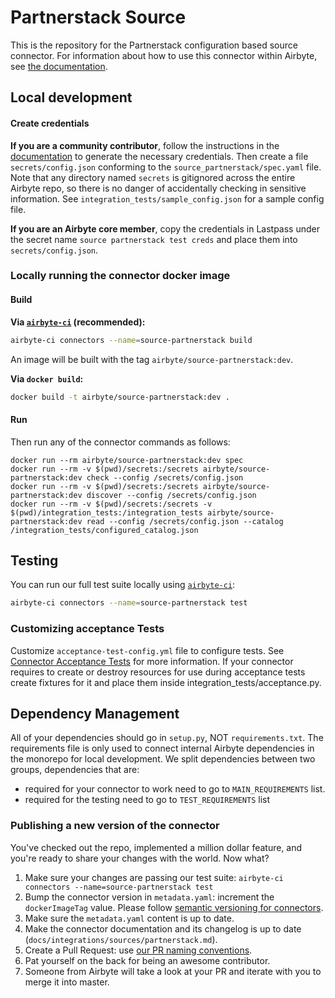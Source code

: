 # Partnerstack Source

This is the repository for the Partnerstack configuration based source connector. For information
about how to use this connector within Airbyte, see
[the documentation](https://docs.airbyte.io/integrations/sources/partnerstack).

## Local development

#### Create credentials

**If you are a community contributor**, follow the instructions in the
[documentation](https://docs.airbyte.io/integrations/sources/partnerstack) to generate the necessary
credentials. Then create a file `secrets/config.json` conforming to the
`source_partnerstack/spec.yaml` file. Note that any directory named `secrets` is gitignored across
the entire Airbyte repo, so there is no danger of accidentally checking in sensitive information.
See `integration_tests/sample_config.json` for a sample config file.

**If you are an Airbyte core member**, copy the credentials in Lastpass under the secret name
`source partnerstack test creds` and place them into `secrets/config.json`.

### Locally running the connector docker image

#### Build

**Via
[`airbyte-ci`](https://github.com/airbytehq/airbyte/blob/master/airbyte-ci/connectors/pipelines/README.md)
(recommended):**

```bash
airbyte-ci connectors --name=source-partnerstack build
```

An image will be built with the tag `airbyte/source-partnerstack:dev`.

**Via `docker build`:**

```bash
docker build -t airbyte/source-partnerstack:dev .
```

#### Run

Then run any of the connector commands as follows:

```
docker run --rm airbyte/source-partnerstack:dev spec
docker run --rm -v $(pwd)/secrets:/secrets airbyte/source-partnerstack:dev check --config /secrets/config.json
docker run --rm -v $(pwd)/secrets:/secrets airbyte/source-partnerstack:dev discover --config /secrets/config.json
docker run --rm -v $(pwd)/secrets:/secrets -v $(pwd)/integration_tests:/integration_tests airbyte/source-partnerstack:dev read --config /secrets/config.json --catalog /integration_tests/configured_catalog.json
```

## Testing

You can run our full test suite locally using
[`airbyte-ci`](https://github.com/airbytehq/airbyte/blob/master/airbyte-ci/connectors/pipelines/README.md):

```bash
airbyte-ci connectors --name=source-partnerstack test
```

### Customizing acceptance Tests

Customize `acceptance-test-config.yml` file to configure tests. See
[Connector Acceptance Tests](https://docs.airbyte.com/connector-development/testing-connectors/connector-acceptance-tests-reference)
for more information. If your connector requires to create or destroy resources for use during
acceptance tests create fixtures for it and place them inside integration_tests/acceptance.py.

## Dependency Management

All of your dependencies should go in `setup.py`, NOT `requirements.txt`. The requirements file is
only used to connect internal Airbyte dependencies in the monorepo for local development. We split
dependencies between two groups, dependencies that are:

- required for your connector to work need to go to `MAIN_REQUIREMENTS` list.
- required for the testing need to go to `TEST_REQUIREMENTS` list

### Publishing a new version of the connector

You've checked out the repo, implemented a million dollar feature, and you're ready to share your
changes with the world. Now what?

1. Make sure your changes are passing our test suite:
   `airbyte-ci connectors --name=source-partnerstack test`
2. Bump the connector version in `metadata.yaml`: increment the `dockerImageTag` value. Please
   follow
   [semantic versioning for connectors](https://docs.airbyte.com/contributing-to-airbyte/resources/pull-requests-handbook/#semantic-versioning-for-connectors).
3. Make sure the `metadata.yaml` content is up to date.
4. Make the connector documentation and its changelog is up to date
   (`docs/integrations/sources/partnerstack.md`).
5. Create a Pull Request: use
   [our PR naming conventions](https://docs.airbyte.com/contributing-to-airbyte/resources/pull-requests-handbook/#pull-request-title-convention).
6. Pat yourself on the back for being an awesome contributor.
7. Someone from Airbyte will take a look at your PR and iterate with you to merge it into master.
